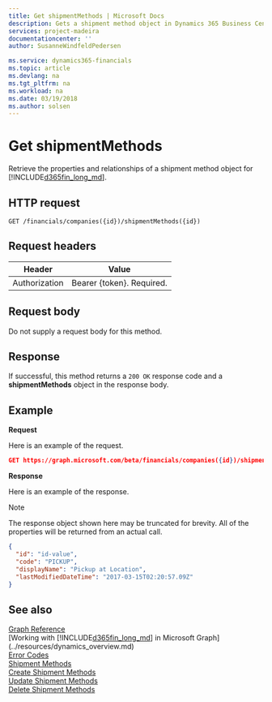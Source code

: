 ```yaml
---
title: Get shipmentMethods | Microsoft Docs
description: Gets a shipment method object in Dynamics 365 Business Central. 
services: project-madeira
documentationcenter: ''
author: SusanneWindfeldPedersen

ms.service: dynamics365-financials
ms.topic: article
ms.devlang: na
ms.tgt_pltfrm: na
ms.workload: na
ms.date: 03/19/2018
ms.author: solsen
---
```


# Get shipmentMethods
Retrieve the properties and relationships of a shipment method object for [!INCLUDE[d365fin_long_md](../../includes/d365fin_long_md.md)].

## HTTP request

```
GET /financials/companies({id})/shipmentMethods({id})
```

## Request headers
|Header|Value|
|------|-----|
|Authorization  |Bearer {token}. Required. |

## Request body
Do not supply a request body for this method.

## Response
If successful, this method returns a ```200 OK``` response code and a **shipmentMethods** object in the response body.

## Example

**Request**

Here is an example of the request.
```json
GET https://graph.microsoft.com/beta/financials/companies({id})/shipmentMethods({id})
```

**Response**

Here is an example of the response. 

> [!NOTE]  
>   The response object shown here may be truncated for brevity. All of the properties will be returned from an actual call.

```json
{
  "id": "id-value",
  "code": "PICKUP",
  "displayName": "Pickup at Location",
  "lastModifiedDateTime": "2017-03-15T02:20:57.09Z"
}
```


## See also
[Graph Reference](../api/dynamics_graph_reference.md)  
[Working with [!INCLUDE[d365fin_long_md](../../includes/d365fin_long_md.md)] in Microsoft Graph](../resources/dynamics_overview.md)  
[Error Codes](../dynamics_error_codes.md)  
[Shipment Methods](../resources/dynamics_shipmentmethods.md)  
[Create Shipment Methods](../api/dynamics_create_shipmentmethods.md)  
[Update Shipment Methods](../api/dynamics_shipmentmethods_update.md)  
[Delete Shipment Methods](../api/dynamics_shipmentmethods_delete.md)  
